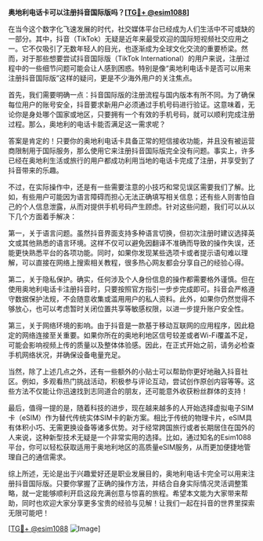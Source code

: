 **奥地利电话卡可以注册抖音国际版吗？[[TG💪+ @esim1088](https://t.me/s/esim1088)]**

在当今这个数字化飞速发展的时代，社交媒体平台已经成为人们生活中不可或缺的一部分。其中，抖音（TikTok）无疑是近年来最受欢迎的国际短视频社交应用之一。它不仅吸引了无数年轻人的目光，也逐渐成为全球文化交流的重要桥梁。然而，对于那些想要尝试抖音国际版（TikTok International）的用户来说，注册过程中的一些细节问题可能会让人感到困惑。特别是像“奥地利电话卡是否可以用来注册抖音国际版”这样的疑问，更是不少海外用户的关注焦点。

首先，我们需要明确一点：抖音国际版的注册流程与国内版本有所不同。为了确保每位用户的账号安全，抖音要求新用户必须通过手机号码进行验证。这意味着，无论你是身处哪个国家或地区，只要拥有一个有效的手机号码，就可以顺利完成注册过程。那么，奥地利的电话卡能否满足这一需求呢？

答案是肯定的！只要你的奥地利电话卡具备正常的短信接收功能，并且没有被运营商限制用于国际服务，那么使用它来注册抖音国际版完全没有问题。事实上，许多已经在奥地利生活或旅行的用户都成功利用当地的电话卡完成了注册，并享受到了抖音带来的乐趣。

不过，在实际操作中，还是有一些需要注意的小技巧和常见误区需要我们了解。比如，有些用户可能因为语言障碍而担心无法正确填写相关信息；还有些人则害怕自己的个人信息泄露，从而对提供手机号码产生顾虑。针对这些问题，我们可以从以下几个方面着手解决：

第一，关于语言问题。虽然抖音界面支持多种语言切换，但初次注册时建议选择英文或其他熟悉的语言环境。这样不仅可以避免因翻译不准确而导致的操作失误，还能更快熟悉平台的各项功能。同时，如果你发现某些选项卡或者提示语句难以理解，可以直接在网络上搜索相关教程，很多热心网友都会分享自己的经验心得。

第二，关于隐私保护。确实，任何涉及个人身份信息的操作都需要格外谨慎。但在使用奥地利电话卡注册抖音时，只要按照官方指引一步步完成即可。抖音会严格遵守数据保护法规，不会随意收集或滥用用户的私人资料。此外，如果你仍然觉得不够放心，也可以考虑暂时关闭位置共享等敏感权限，以进一步提升账户安全性。

第三，关于网络环境的影响。由于抖音是一款基于移动互联网的应用程序，因此稳定的网络连接至关重要。如果你所在的奥地利地区信号较差或者Wi-Fi覆盖不足，可能会影响视频上传的质量以及整体体验感。因此，在正式开始之前，请务必检查手机网络状况，并确保设备电量充足。

当然，除了上述几点之外，还有一些额外的小贴士可以帮助你更好地融入抖音社区。例如，多观看热门挑战活动，积极参与评论互动，尝试创作原创内容等等。这些方法不仅能让你迅速找到志同道合的朋友，还可能意外收获粉丝群体的支持！

最后，值得一提的是，随着科技的进步，现在越来越多的人开始选择虚拟电子SIM卡（eSIM）作为替代传统实体SIM卡的新方案。相比于传统的物理卡片，eSIM具有体积小巧、无需更换设备等诸多优势。对于经常跨国旅行或者长期居住在国外的人来说，这种新型技术无疑是一个非常实用的选择。比如，通过知名的Esim1088平台，你可以轻松获取适用于奥地利地区的高质量eSIM服务，从而更加便捷地管理自己的通信需求。

综上所述，无论是出于兴趣爱好还是职业发展目的，奥地利电话卡完全可以用来注册抖音国际版。只要你掌握了正确的操作方法，并结合自身实际情况灵活调整策略，就一定能够顺利开启这段充满创意与惊喜的旅程。希望本文能为大家带来帮助，同时也欢迎大家分享更多宝贵的经验与见解！让我们一起在抖音的世界里探索无限可能吧！

[[TG💪+ @esim1088](https://t.me/s/esim1088) ![Image](https://i.postimg.cc/4NQfJmqS/Snipaste-2025-05-13-00-14-12.png)]